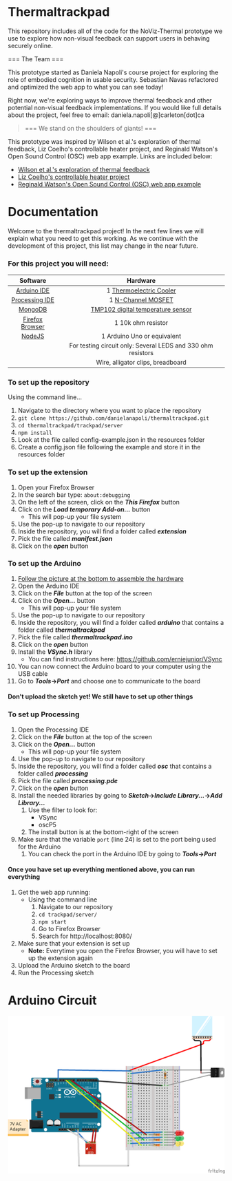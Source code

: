 # Thermaltrackpad

This repository includes all of the code for the NoViz-Thermal prototype we use to explore how non-visual feedback can support users in behaving securely online. 

=== The Team ===

This prototype started as Daniela Napoli's course project for exploring the role of embodied cognition in usable security. Sebastian Navas refactored and optimized the web app to what you can see today! 

Right now, we're exploring ways to improve thermal feedback and other potential non-visual feedback implementations. If you would like full details about the project, feel free to email: daniela.napoli[@]carleton[dot]ca

> === We stand on the shoulders of giants! ===

This prototype was inspired by Wilson et al.'s exploration of thermal feedback, Liz Coelho's controllable heater project, and Reginald Watson's Open Sound Control (OSC) web app example. Links are included below:

- [Wilson et al.'s exploration of thermal feedback](https://dl.acm.org/doi/pdf/10.1145/3027063.3053127)
- [Liz Coelho's controllable heater project](https://astronomersanonymous.wordpress.com/2016/04/02/controlling-heating-pads-with-arduino-uno/)
- [Reginald Watson's Open Sound Control (OSC) web app example](https://maker.pro/arduino/projects/learn-how-to-enable-communication-between-an-arduino-and-web-browser)

# Documentation

Welcome to the thermaltrackpad project! In the next few lines we will explain what you need to get this working. As we continue with the development of this project, this list may change in the near future. 

### For this project you will need:

**Software** | **Hardware**
:-------------:|:-------------:
[Arduino IDE](https://www.arduino.cc/en/Main/Software) | 1 [Thermoelectric Cooler](https://www.sparkfun.com/products/15082)
[Processing IDE](https://processing.org/download/) | 1 [N-Channel MOSFET](https://www.sparkfun.com/products/10213)
[MongoDB](https://docs.mongodb.com/manual/installation/) | [TMP102 digital temperature sensor](https://www.sparkfun.com/products/11931)
[Firefox Browser](https://www.mozilla.org/en-CA/firefox/new/) | 1 10k ohm resistor
[NodeJS](https://nodejs.org/en/) | 1 Arduino Uno or equivalent
&nbsp; | For testing circuit only: Several LEDS and 330 ohm resistors
&nbsp; | Wire, alligator clips, breadboard

### To set up the repository
Using the command line...
1. Navigate to the directory where you want to place the repository
1. `git clone https://github.com/danielanapoli/thermaltrackpad.git`
1. `cd thermaltrackpad/trackpad/server`
1. `npm install`
1. Look at the file called config-example.json in the resources folder
1. Create a config.json file following the example and store it in the resources folder

### To set up the extension
1. Open your Firefox Browser
1. In the search bar type: `about:debugging`
1. On the left of the screen, click on the **_This Firefox_** button
1. Click on the **_Load temporary Add-on..._** button
    - This will pop-up your file system
1. Use the pop-up to navigate to our repository
1. Inside the repository, you will find a folder called **_extension_**
1. Pick the file called **_manifest.json_**
1. Click on the **_open_** button

### To set up the Arduino
1. [Follow the picture at the bottom to assemble the hardware](#arduino-circuit)
1. Open the Arduino IDE
1. Click on the **_File_** button at the top of the screen
1. Click on the **_Open..._** button
    - This will pop-up your file system
1. Use the pop-up to navigate to our repository
1. Inside the repository, you will find a folder called **_arduino_** that contains a folder called **_thermaltrackpad_**
1. Pick the file called **_thermaltrackpad.ino_**
1. Click on the **_open_** button
1. Install the **_VSync.h_** library
    - You can find instructions here: https://github.com/erniejunior/VSync
1. You can now connect the Arduino board to your computer using the USB cable
1. Go to **_Tools_->_Port_** and choose one to communicate to the board

#### Don't upload the sketch yet! We still have to set up other things

### To set up Processing
1. Open the Processing IDE
1. Click on the **_File_** button at the top of the screen
1. Click on the **_Open..._** button
    - This will pop-up your file system
1. Use the pop-up to navigate to our repository
1. Inside the repository, you will find a folder called **_osc_** that contains a folder called **_processing_**
1. Pick the file called **_processing.pde_**
1. Click on the **_open_** button
1. Install the needed libraries by going to **_Sketch_->_Include Library..._->_Add Library..._**
    1. Use the filter to look for:
        - VSync
        - oscP5
    1. The install button is at the bottom-right of the screen
1. Make sure that the variable `port` (line 24) is set to the port being used for the Arduino 
    1. You can check the port in the Arduino IDE by going to **_Tools_->_Port_**


#### Once you have set up everything mentioned above, you can run everything
1. Get the web app running:
    - Using the command line
        1. Navigate to our repository
        1. `cd trackpad/server/`
        1. `npm start`
        1. Go to Firefox Browser 
        1. Search for http://localhost:8080/
1. Make sure that your extension is set up
    - **Note:** Everytime you open the Firefox Browser, you will have to set up the extension again
1. Upload the Arduino sketch to the board
1. Run the Processing sketch


# Arduino Circuit
![Arduino circuit](trackpad/images/thermaltrackpad.png)
